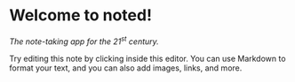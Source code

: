 # Welcome to noted!
_The note-taking app for the 21<sup>st</sup> century._

Try editing this note by clicking inside this editor. You can use Markdown to format your text, and you can also add images, links, and more.